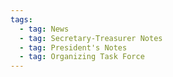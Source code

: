 ```yaml
---
tags:
  - tag: News
  - tag: Secretary-Treasurer Notes
  - tag: President's Notes
  - tag: Organizing Task Force
---
```

